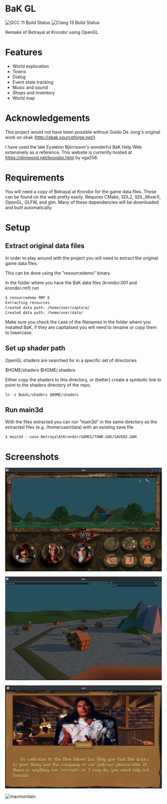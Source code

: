 # BaK GL

![GCC 11 Build Status](https://github.com/xavieran/BaKGL/actions/workflows/gcc.yml/badge.svg)
![Clang 13 Build Status](https://github.com/xavieran/BaKGL/actions/workflows/clang.yml/badge.svg)

Remake of Betrayal at Krondor using OpenGL.

# Features
* World exploration
* Towns
* Dialog
* Event state tracking
* Music and sound
* Shops and inventory
* World map

# Acknowledgements

This project would not have been possible without Guido De Jong's original work on xbak (http://xbak.sourceforge.net/).

I have used the late Eysteinn Björnsson's wonderful BaK Help Web extensively as a reference. This website is currently hosted at https://dimwood.net/krondor.html by vga256.

# Requirements
You will need a copy of Betrayal at Krondor for the game data files. These can be found on the web pretty easily.
Requires CMake, SDL2, SDL_MixerX, OpenGL, GLFW, and glm. Many of these dependencies will be downloaded and built automatically.

# Setup
## Extract original data files
In order to play around with the project you will need to extract the original game data files.

This can be done using the "resourcedemo" binary.

In the folder where you have the BaK data files (krondor.001 and krondor.rmf) run

```
$ resourcedemo RMF E
Extracting resources
Created data path: /home/user/capture/
Created data path: /home/user/data/
```

Make sure you check the case of the filenames in the folder where you installed BaK, if they are capitalised you will need to rename or copy them to lowercase.

## Set up shader path
OpenGL shaders are searched for in a specific set of directories

$HOME/shaders
$HOME/.shaders

Either copy the shaders to this directory, or (better) create a symbolic link to point to the shaders directory of the repo.
```
ln -s BakGL/shaders $HOME/shaders
```

## Run main3d
With the files extracted you can run "main3d" in the same directory as the extracted files (e.g. /home/user/data) with an existing save file.
```
$ main3d --save BetrayalAtKrondor/GAMES/TOWN.G06/SAVE02.GAM
```

# Screenshots
![waterfall_ui](screenshots/waterfall_ui.png?raw=true "Waterfall near Tyr-Sog with UI")

![northlands](screenshots/northlands.png?raw=true "Town in Northlands")

![sumani](screenshots/sumani.png?raw=true "Lamut Inn")

![macmordain](screenshots/macmordain.png?raw=true "Mac Mordain Cadall")
